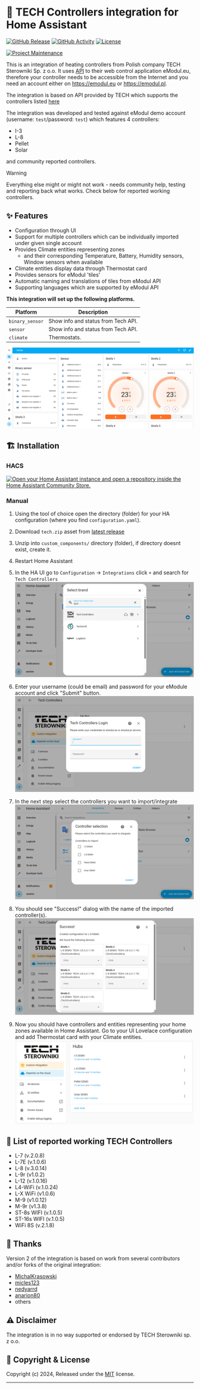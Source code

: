 # :jigsaw: TECH Controllers integration for Home Assistant

[![GitHub Release][releases-shield]][releases]
[![GitHub Activity][commits-shield]][commits]
[![License][license-shield]](LICENSE)

[![Project Maintenance][maintenance-shield]][maintainer]

This is an integration of heating controllers from Polish company TECH Sterowniki Sp. z o.o. It uses [API](https://api-documentation.emodul.eu/) to their web control application eModul.eu, therefore your controller needs to be accessible from the Internet and you need an account either on <https://emodul.eu> or <https://emodul.pl>.

The integration is based on API provided by TECH which supports the controllers listed [here](https://github.com/mariusz-ostoja-swierczynski/tech-controllers?tab=readme-ov-file#rocket-list-of-reported-working-tech-controllers)

The integration was developed and tested against eModul demo account (username: `test`/password: `test`) which features 4 controllers:

- I-3
- L-8
- Pellet
- Solar

and community reported controllers.

> [!WARNING]
> Everything else might or might not work - needs community help, testing and reporting back what works. Check below for reported working controllers.

## :sparkles: Features

- Configuration through UI
- Support for multiple controllers which can be individually imported under given single account
- Provides Climate entities representing zones
  - and their corresponding Temperature, Battery, Humidity sensors, Window sensors when available
- Climate entities display data through Thermostat card
- Provides sensors for eModul 'tiles'
- Automatic naming and translations of tiles from eModul API
- Supporting languages which are supported by eModul API

**This integration will set up the following platforms.**

Platform | Description
-- | --
`binary_sensor` | Show info and status from Tech API.
`sensor` | Show info and status from Tech API.
`climate` | Thermostats.

![Tech Thermostat Cards](./images/ha-tech-1.png)

## :building_construction: Installation

### HACS

[![Open your Home Assistant instance and open a repository inside the Home Assistant Community Store.](https://my.home-assistant.io/badges/hacs_repository.svg)](https://my.home-assistant.io/redirect/hacs_repository/?owner=mariusz-ostoja-swierczynski&repository=tech-controllers&category=integration)

### Manual

1. Using the tool of choice open the directory (folder) for your HA configuration (where you find `configuration.yaml`).
1. Download `tech.zip` asset from [latest release](https://github.com/mariusz-ostoja-swierczynski/tech-controllers/releases/latest)
1. Unzip into `custom_components/` directory (folder), if directory doesnt exist, create it.
1. Restart Home Assistant
1. In the HA UI go to `Configuration` -> `Integrations` click `+` and search for `Tech Controllers`
![Tech Controllers Setup 1](./images/ha-tech-add-integration-1.png)
1. Enter your username (could be email) and password for your eModule account and click "Submit" button.
![Tech Controllers Setup 2](./images/ha-tech-add-integration-2.png)
1. In the next step select the controllers you want to import/integrate
![Tech Controllers Setup 3](./images/ha-tech-add-integration-3.png)
1. You should see "Success!" dialog with the name of the imported controller(s).
![Tech Controllers Setup 3](./images/ha-tech-add-integration-4.png)

1. Now you should have controllers and entities representing your home zones available in Home Assistant. Go to your UI Lovelace configuration and add Thermostat card with your Climate entities.
![Tech Controllers Setup 4](./images/ha-tech-2.png)

## :rocket: List of reported working TECH Controllers

- L-7 (v.2.0.8)
- L-7E (v.1.0.6)
- L-8 (v.3.0.14)
- L-9r (v1.0.2)
- L-12 (v.1.0.16)
- L4-WiFi (v.1.0.24)
- L-X WiFi (v1.0.6)
- M-9 (v1.0.12)
- M-9r (v1.3.8)
- ST-8s WIFI (v.1.0.5)
- ST-16s WIFI (v.1.0.5)
- WiFi 8S (v.2.1.8)

## :pray: Thanks

Version 2 of the integration is based on work from several contributors and/or forks of the original integration:

- [MichalKrasowski](https://github.com/MichalKrasowski)
- [micles123](https://github.com/micles123)
- [nedyarrd](https://github.com/nedyarrd)
- [anarion80](https://github.com/anarion80)
- others

## :warning: Disclaimer

The integration is in no way supported or endorsed by TECH Sterowniki sp. z o.o.

## 📝 Copyright & License

Copyright (c) 2024, Released under the [MIT](LICENSE) license.

***

[commits-shield]: https://img.shields.io/github/commit-activity/y/custom-components/blueprint.svg?style=for-the-badge
[commits]: https://github.com/mariusz-ostoja-swierczynski/tech-controllers/commits/main
[license-shield]: https://img.shields.io/github/license/mariusz-ostoja-swierczynski/tech-controllers?style=for-the-badge
[maintenance-shield]: https://img.shields.io/badge/current%20maintainer-anarion80-blue.svg?style=for-the-badge
[maintainer]: https://github.com/anarion80
[releases-shield]: https://img.shields.io/github/release/mariusz-ostoja-swierczynski/tech-controllers.svg?style=for-the-badge
[releases]: https://github.com/mariusz-ostoja-swierczynski/tech-controllers/releases
